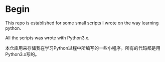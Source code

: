 # Begin
This repo is established for some small scripts I wrote on the way learning python.

All the scripts was wrote with Python3.x.

本仓库用来存储我在学习Python过程中所编写的一些小程序。所有的代码都是用Python3.x写的。